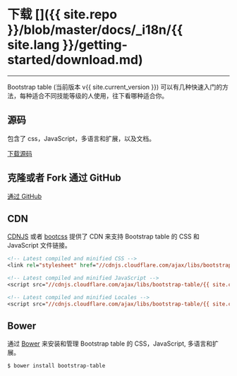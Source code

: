 # 下载 []({{ site.repo }}/blob/master/docs/_i18n/{{ site.lang }}/getting-started/download.md)

---

<p class="lead">
Bootstrap table (当前版本 v{{ site.current_version }}) 可以有几种快速入门的方法，每种适合不同技能等级的人使用，往下看哪种适合你。
</p>

## 源码

包含了 css，JavaScript，多语言和扩展，以及文档。

<a href="{{ site.master_zip }}" class="btn btn-lg btn-outline" role="button">下载源码</a>

## 克隆或者 Fork 通过 GitHub

<a href="{{ site.repo }}" class="btn btn-lg btn-outline" role="button">通过 GitHub</a>

## CDN

[CDNJS](http://www.cdnjs.com/libraries/bootstrap-table) 或者 [bootcss](http://open.bootcss.com/bootstrap-table/) 提供了 CDN 来支持 Bootstrap table 的 CSS 和 JavaScript 文件链接。

```jsp
<!-- Latest compiled and minified CSS -->
<link rel="stylesheet" href="//cdnjs.cloudflare.com/ajax/libs/bootstrap-table/{{ site.current_version }}/bootstrap-table.min.css">

<!-- Latest compiled and minified JavaScript -->
<script src="//cdnjs.cloudflare.com/ajax/libs/bootstrap-table/{{ site.current_version }}/bootstrap-table.min.js"></script>

<!-- Latest compiled and minified Locales -->
<script src="//cdnjs.cloudflare.com/ajax/libs/bootstrap-table/{{ site.current_version }}/locale/bootstrap-table-zh-CN.min.js"></script>
```

## Bower

通过 [Bower](http://bower.io/) 来安装和管理 Bootstrap table 的 CSS，JavaScript, 多语言和扩展。

```bash
$ bower install bootstrap-table
```
